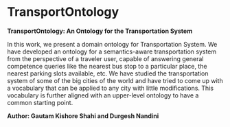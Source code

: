# TransportOntology
**TransportOntology: An Ontology for the Transportation System**

In this work, we present a domain ontology for Transportation System. We have developed an ontology for a semantics-aware transportation system from the perspective of a traveler user, capable of answering general competence queries like the nearest bus stop to a particular place, the nearest parking slots available, etc. We have studied the transportation system of some of the big cities of the world and have tried to come up with a vocabulary that can be applied to any city with little modifications. This vocabulary is further aligned with an upper-level ontology to have a common starting point.

**Author: Gautam Kishore Shahi and Durgesh Nandini**
